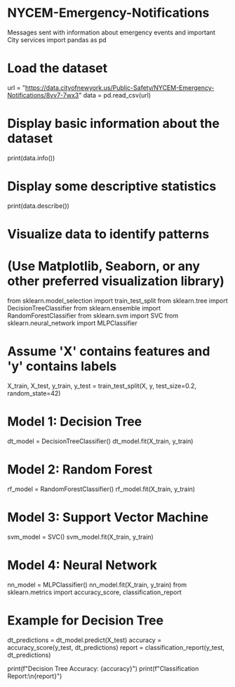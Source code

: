 # NYCEM-Emergency-Notifications
Messages sent with information about emergency events and important City services
import pandas as pd

# Load the dataset
url = "https://data.cityofnewyork.us/Public-Safety/NYCEM-Emergency-Notifications/8vv7-7wx3"
data = pd.read_csv(url)
# Display basic information about the dataset
print(data.info())

# Display some descriptive statistics
print(data.describe())

# Visualize data to identify patterns
# (Use Matplotlib, Seaborn, or any other preferred visualization library)
from sklearn.model_selection import train_test_split
from sklearn.tree import DecisionTreeClassifier
from sklearn.ensemble import RandomForestClassifier
from sklearn.svm import SVC
from sklearn.neural_network import MLPClassifier

# Assume 'X' contains features and 'y' contains labels
X_train, X_test, y_train, y_test = train_test_split(X, y, test_size=0.2, random_state=42)

# Model 1: Decision Tree
dt_model = DecisionTreeClassifier()
dt_model.fit(X_train, y_train)

# Model 2: Random Forest
rf_model = RandomForestClassifier()
rf_model.fit(X_train, y_train)

# Model 3: Support Vector Machine
svm_model = SVC()
svm_model.fit(X_train, y_train)

# Model 4: Neural Network
nn_model = MLPClassifier()
nn_model.fit(X_train, y_train)
from sklearn.metrics import accuracy_score, classification_report

# Example for Decision Tree
dt_predictions = dt_model.predict(X_test)
accuracy = accuracy_score(y_test, dt_predictions)
report = classification_report(y_test, dt_predictions)

print(f"Decision Tree Accuracy: {accuracy}")
print(f"Classification Report:\n{report}")

